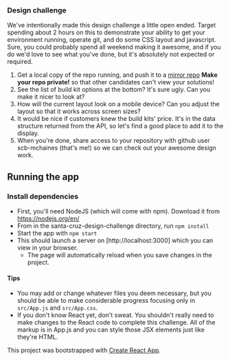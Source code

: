 
### Design challenge
We've intentionally made this design challenge a little open ended. Target spending about 2 hours on this to demonstrate your ability to get your environment running, operate git, and do some CSS layout and javascript. Sure, you could probably spend all weekend making it awesome, and if you do we'd love to see what you've done, but it's absolutely not expected or required.
1. Get a local copy of the repo running, and push it to a [mirror repo](https://help.github.com/en/articles/duplicating-a-repository#mirroring-a-repository) **Make your repo private!** so that other candidates can't view your solutions!
2. See the list of build kit options at the bottom? It's sure ugly. Can you make it nicer to look at?
3. How will the current layout look on a mobile device? Can you adjust the layout so that it works across screen sizes?
4. It would be nice if customers knew the build kits' price. It's in the data structure returned from the API, so let's find a good place to add it to the display.
5. When you're done, share access to your repository with github user scb-mchaines (that's me!) so we can check out your awesome design work.

## Running the app
### Install dependencies
- First, you'll need NodeJS (which will come with npm). Download it from https://nodejs.org/en/
- From in the santa-cruz-design-challenge directory, run `npm install`
- Start the app with `npm start`
- This should launch a server on [http://localhost:3000] which you can view in your browser.
    - The page will automatically reload when you save changes in the project.

#### Tips
- You may add or change whatever files you deem necessary, but you should be able to make considerable progress focusing only in `src/App.js` and `src/App.css`.
- If you don't know React yet, don't sweat. You shouldn't really need to make changes to the React code to complete this challenge. All of the markup is in App.js and you can style those JSX elements just like they're HTML.

This project was bootstrapped with [Create React App](https://github.com/facebook/create-react-app).
